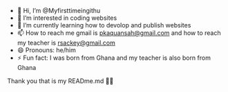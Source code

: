 - 👋 Hi, I’m @Myfirsttimeingithu
- 👀 I’m interested in coding websites
- 🌱 I’m currently learning how to devolop and publish websites
- 📫 How to reach me gmail is pkaquansah@gmail.com and how to reach my teacher is rsackey@gmail.com
- 😄 Pronouns: he/him
- ⚡ Fun fact: I was born from Ghana and my teacher is also born from Ghana



Thank you that is my READme.md 🫶🏻
